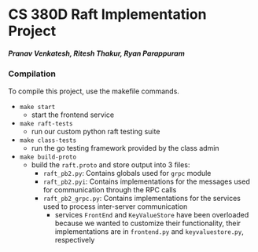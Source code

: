 # CS 380D Raft Implementation Project

##### Pranav Venkatesh, Ritesh Thakur, Ryan Parappuram

### Compilation

To compile this project, use the makefile commands.

- ```make start```
    - start the frontend service
- ```make raft-tests```
    - run our custom python raft testing suite
- ```make class-tests```
    - run the go testing framework provided by the class admin
- ```make build-proto```
    - build the ```raft.proto``` and store output into 3 files:
        - ```raft_pb2.py```: Contains globals used for ```grpc``` module
        - ```raft_pb2.pyi```: Contains implementations for the messages used for communication through the RPC calls
        - ```raft_pb2_grpc.py```: Contains implementations for the services used to process inter-server communication
            - services ```FrontEnd``` and ```KeyValueStore``` have been overloaded because we wanted to customize their functionality, their implementations are in ```frontend.py``` and ```keyvaluestore.py```, respectively
